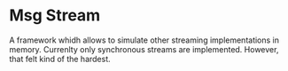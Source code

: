 Msg Stream
===

A framework whidh allows to simulate other streaming implementations in memory. Currenlty only synchronous streams are implemented. However, that felt kind of the hardest.